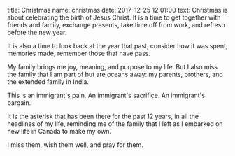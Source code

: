 title: Christmas 
name: christmas
date: 2017-12-25 12:01:00
text:
Christmas is about celebrating the birth of Jesus Christ. It is a time to get together with friends and family, exchange presents, take time off from work, and refresh before the new year.

It is also a time to look back at the year that past, consider how it was spent, memories made, remember those that have pass.

My family brings me joy, meaning, and purpose to my life. But I also miss the family that I am part of but are oceans away: my parents, brothers, and the extended family in India. 

This is an immigrant's pain. An immigrant's sacrifice. An immigrant's bargain.

It is the asterisk that has been there for the past 12 years, in all the headlines of my life, reminding me of the family that I left as I embarked on new life in Canada to make my own.

I miss them, wish them well, and pray for them.
